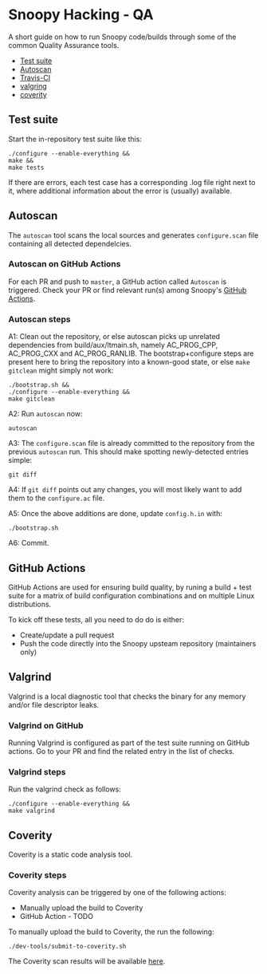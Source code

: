 # Snoopy Hacking - QA

A short guide on how to run Snoopy code/builds through some of the common
Quality Assurance tools.

* [Test suite](#test-suite)
* [Autoscan](#autoscan)
* [Travis-CI](#travis-ci)
* [valgring](#valgrind)
* [coverity](#coverity)



## Test suite

Start the in-repository test suite like this:
```shell
./configure --enable-everything &&
make &&
make tests
```
If there are errors, each test case has a corresponding .log file right next to
it, where additional information about the error is (usually) available.



## Autoscan

The `autoscan` tool scans the local sources and generates `configure.scan` file
containing all detected dependelcies.


### Autoscan on GitHub Actions

For each PR and push to `master`, a GitHub action called `Autoscan` is triggered.
Check your PR or find relevant run(s) among Snoopy's [GitHub Actions](https://github.com/a2o/snoopy/actions).


### Autoscan steps

A1: Clean out the repository, or else autoscan picks up unrelated dependencies
from build/aux/ltmain.sh, namely AC_PROG_CPP, AC_PROG_CXX and AC_PROG_RANLIB.
The bootstrap+configure steps are present here to bring the repository into a
known-good state, or else `make gitclean` might simply not work:
```shell
./bootstrap.sh &&
./configure --enable-everything &&
make gitclean
```

A2: Run `autoscan` now:
```shell
autoscan
```

A3: The `configure.scan` file is already committed to the repository from the
previous `autoscan` run. This should make spotting newly-detected entries simple:
```shell
git diff
```

A4: If `git diff` points out any changes, you will most likely want to add them
to the `configure.ac` file.

A5: Once the above additions are done, update `config.h.in` with:
```shell
./bootstrap.sh
```

A6: Commit.



## GitHub Actions

GitHub Actions are used for ensuring build quality, by runing a build + test suite for
a matrix of build configuration combinations and on multiple Linux distributions.

To kick off these tests, all you need to do do is either:
- Create/update a pull request
- Push the code directly into the Snoopy upsteam repository (maintainers only)



## Valgrind

Valgrind is a local diagnostic tool that checks the binary for any memory and/or
file descriptor leaks.


### Valgrind on GitHub

Running Valgrind is configured as part of the test suite running on GitHub actions.
Go to your PR and find the related entry in the list of checks.


### Valgrind steps

Run the valgrind check as follows:
```shell
./configure --enable-everything &&
make valgrind
```



## Coverity

Coverity is a static code analysis tool.


### Coverity steps

Coverity analysis can be triggered by one of the following actions:
- Manually upload the build to Coverity
- GitHub Action - TODO

To manually upload the build to Coverity, the run the following:
```shell
./dev-tools/submit-to-coverity.sh
```

The Coverity scan results will be available [here](https://scan.coverity.com/projects/a2o-snoopy?tab=overview).
